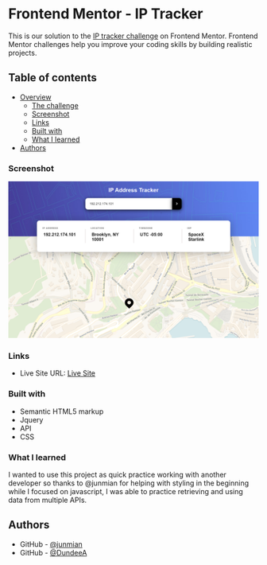# Frontend Mentor - IP Tracker

This is our solution to the [IP tracker challenge](https://www.frontendmentor.io/challenges/ip-address-tracker-I8-0yYAH0/hub/ip-address-tracker-l8rnEECrQG) on Frontend Mentor. Frontend Mentor challenges help you improve your coding skills by building realistic projects. 

## Table of contents

- [Overview](#overview)
  - [The challenge](#the-challenge)
  - [Screenshot](#screenshot)
  - [Links](#links)
  - [Built with](#built-with)
  - [What I learned](#what-i-learned)
- [Authors](#authors)


### Screenshot
![](./screenshot1.png)

### Links
- Live Site URL: [Live Site](https://dundeea.github.io/ip-address-tracker/)

### Built with

- Semantic HTML5 markup
- Jquery
- API
- CSS


### What I learned
I wanted to use this project as quick practice working with another developer so thanks to @junmian for helping with styling in the beginning while I focused on javascript, I was able to practice retrieving and using data from multiple APIs.

## Authors
- GitHub - [@junmian](https://github.com/junmian)
- GitHub - [@DundeeA](https://github.com/DundeeA)
